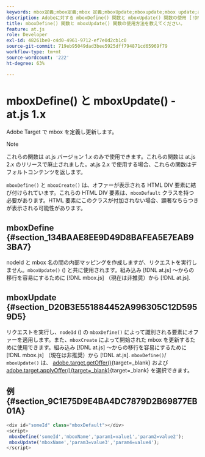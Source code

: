 ```yaml
---
keywords: mbox定義;mbox定義;mbox 定義;mboxUpdate;mboxupdate;mbox update;at.js;関数
description: Adobeに対する mboxDefine() 関数と mboxUpdate() 関数の使用 [!DNL Target] at.js JavaScript ライブラリを使用して、mbox を定義または更新します。 (at.js 1.x)
title: mboxDefine() 関数と mboxUpdate() 関数の使用方法を教えてください。
feature: at.js
role: Developer
exl-id: 48261be0-c4d0-4961-9712-ef7e0d2cb1c0
source-git-commit: 719eb95049dad3bee5925dff794871cd65969f79
workflow-type: tm+mt
source-wordcount: '222'
ht-degree: 63%

---
```


# mboxDefine() と mboxUpdate() - at.js 1.x

Adobe Target で mbox を定義し更新します。

>[!NOTE]
>
>これらの関数は at.js バージョン 1.*x* のみで使用できます。これらの関数は at.js 2.x のリリースで廃止されました。at.js 2.x で使用する場合、これらの関数はデフォルトコンテンツを返します。

`mboxDefine()` と `mboxCreate()` は、オファーが表示される HTML DIV 要素に結び付けられています。これらの HTML DIV 要素は、`mboxDefault` クラスを持つ必要があります。HTML 要素にこのクラスが付加されない場合、顕著なちらつきが表示される可能性があります。

## mboxDefine {#section_134BAAE8EE9D49D8BAFEA5E7EAB93BA7}

nodeId と mbox 名の間の内部マッピングを作成しますが、リクエストを実行しません。`mboxUpdate()` () と共に使用されます。組み込み [!DNL at.js] ～からの移行を容易にするために [!DNL mbox.js] （現在は非推奨）から [!DNL at.js].

## mboxUpdate {#section_D20B3E551884452A996305C12D5959D5}

リクエストを実行し、`nodeId` () の `mboxDefine()` によって識別される要素にオファーを適用します。また、`mboxCreate` によって開始された mbox を更新するために使用できます。組み込み [!DNL at.js] ～からの移行を容易にするために [!DNL mbox.js] （現在は非推奨）から [!DNL at.js]. `mboxDefine()`/ `mboxUpdate()` は、 [adobe.target.getOffer()](https://developer.adobe.com/target/implement/client-side/atjs/atjs-functions/adobe-target-getoffer/){target=_blank} および [adobe.target.applyOffer(){target=_blank}](https://developer.adobe.com/target/implement/client-side/atjs/atjs-functions/adobe-target-applyoffer/){target=_blank} を選択できます。

## 例 {#section_9C1E75D9E4BA4DC7879D2B69877EB01A}

```javascript
<div id="someId" class="mboxDefault"></div> 
<script> 
 mboxDefine('someId','mboxName','param1=value1','param2=value2'); 
 mboxUpdate('mboxName','param3=value3','param4=value4'); 
</script>
```
